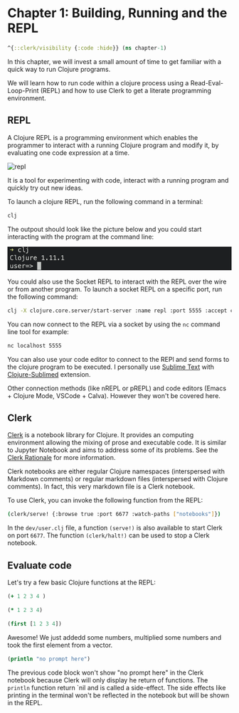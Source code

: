 # Chapter 1: Building, Running and the REPL
```clj
^{::clerk/visibility {:code :hide}} (ns chapter-1)
```
In this chapter, we will invest a small amount of time to get familiar with a quick way to run Clojure programs.

We will learn how to run code within a clojure process using a Read-Eval-Loop-Print (REPL) and how to use Clerk to get a literate programming environment.

## REPL

A Clojure REPL is a programming environment which enables the programmer to interact with a running Clojure program and modify it, by evaluating one code expression at a time.

![repl](https://clojure.org/images/content/guides/repl/show-terminal-repl.gif)

It is a tool for experimenting with code, interact with a running program and quickly try out new ideas. 

To launch a clojure REPL, run the following command in a terminal:
```sh
clj
```

The outpout should look like the picture below and you could start interacting with the program at the command line:

![repl](assets/repl.png)


You could also use the Socket REPL to interact with the REPL over the wire or from another program. To launch a socket REPL on a specific port, run the following command:

```sh
clj -X clojure.core.server/start-server :name repl :port 5555 :accept clojure.core.server/repl :server-daemon false
```

You can now connect to the REPL via a socket by using the `nc` command line tool for example:

```sh
nc localhost 5555
```

You can also use your code editor to connect to the REPl and send forms to the clojure program to be executed. I personally use [Sublime Text](https://www.sublimetext.com) with [Clojure-Sublimed](https://github.com/tonsky/Clojure-Sublimed) extension.

Other connection methods (like nREPL or pREPL) and code editors (Emacs + Clojure Mode, VSCode + Calva). However they won't be covered here.

## Clerk

[Clerk](https://clerk.vision) is a notebook library for Clojure. It provides an computing environment allowing the mixing of prose and executable code. It is similar to Jupyter Notebook and aims to address some of its problems. See the [Clerk Rationale](https://book.clerk.vision/#rationale) for more information.

Clerk notebooks are either regular Clojure namespaces (interspersed with Markdown comments) or regular markdown files (interspersed with Clojure comments). In fact, this very markdown file is a Clerk notebook.

To use Clerk, you can invoke the following function from the REPL:

```bash
(clerk/serve! {:browse true :port 6677 :watch-paths ["notebooks"]})
```

In the `dev/user.clj` file, a function `(serve!)` is also available to start Clerk on port `6677`. The function `(clerk/halt!)` can be used to stop a Clerk notebook.

## Evaluate code

Let's try a few basic Clojure functions at the REPL:

```clojure
(+ 1 2 3 4 )
```

```clojure
(* 1 2 3 4)
```

```clojure
(first [1 2 3 4])
```

Awesome! We just addedd some numbers, multiplied some numbers and took the first element from a vector.

```clojure
(println "no prompt here")
```

The previous code block won't show "no prompt here" in the Clerk notebook because Clerk will only display he return of functions. The `println` function return `nil and is called a side-effect. The side effects like printing in the terminal won't be reflected in the notebook but will be shown in the REPL.